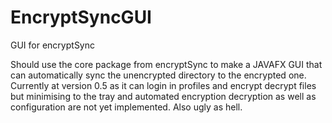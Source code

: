 EncryptSyncGUI
==============

GUI for encryptSync

Should use the core package from encryptSync to make a JAVAFX GUI that can automatically sync the unencrypted directory to the encrypted one. Currently at version 0.5 as it can login in profiles and encrypt decrypt files but minimising to the tray and automated encryption decryption as well as configuration are not yet implemented. Also ugly as hell.
